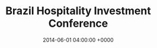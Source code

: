 ---
role: Panelist
date: 2014-06-01 04:00:00 +0000
title: Brazil Hospitality Investment Conference
location: Brazil

---